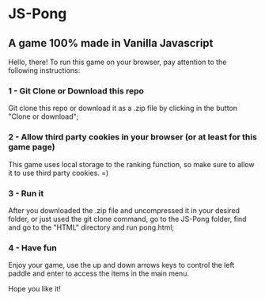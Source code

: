 # JS-Pong 
## A game 100% made in Vanilla Javascript

 Hello, there! To run this game on your browser, pay attention to the following instructions:

 ### 1 - Git Clone or Download this repo
 Git clone this repo or download it as a .zip file by clicking in the button "Clone or download";

 ### 2 - Allow third party cookies in your browser (or at least for this game page)
 This game uses local storage to the ranking function, so make sure to allow it to use third party cookies. =) 

 ### 3 - Run it
 After you downloaded the .zip file and uncompressed it in your desired folder, or just used the git clone command, go to the JS-Pong folder, find and go to the "HTML" directory and run pong.html;

 ### 4 - Have fun
 Enjoy your game, use the up and down arrows keys to control the left paddle and enter to access the items in the main menu.

 Hope you like it! 
